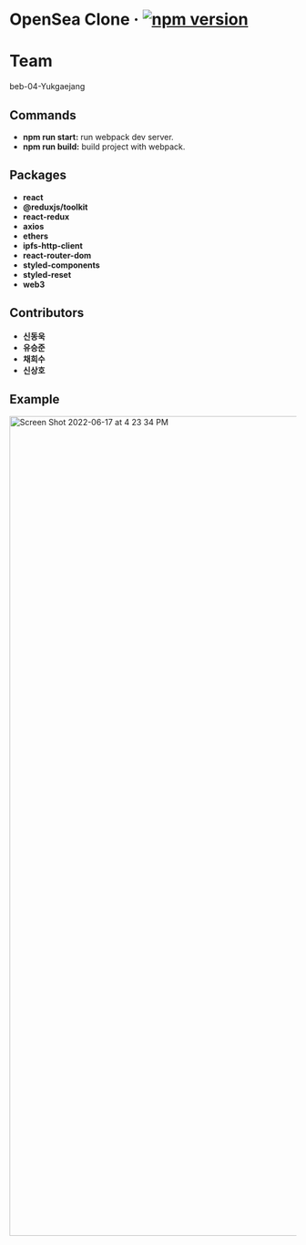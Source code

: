 # OpenSea Clone &middot; [![npm version](https://img.shields.io/npm/v/react.svg?style=flat)](https://circleci.com/gh/facebook/react)

# Team
beb-04-Yukgaejang

## Commands
* **npm run start:** run webpack dev server.
* **npm run build:** build project with webpack.

## Packages
* **react**
* **@reduxjs/toolkit**
* **react-redux**
* **axios**
* **ethers**
* **ipfs-http-client**
* **react-router-dom**
* **styled-components**
* **styled-reset**
* **web3**



## Contributors
* **신동욱**
* **유승준**
* **채희수**
* **신상호**

## Example
<img width="1440" alt="Screen Shot 2022-06-17 at 4 23 34 PM" src="https://user-images.githubusercontent.com/94950829/174248558-b7f28ea3-4ad9-450a-8d9b-2b2b2d9da246.png">

